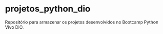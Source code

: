 # projetos_python_dio
Repositório para armazenar os projetos desenvolvidos no Bootcamp Python Vivo DIO.
